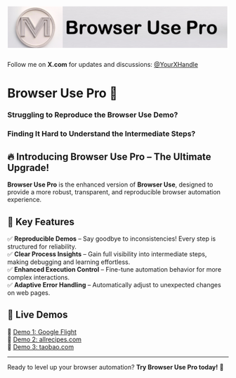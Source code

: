 # ![Browser Use Pro](static/banner.png)
Follow me on **X.com** for updates and discussions: [@YourXHandle](https://x.com/MensaLab)  


# Browser Use Pro 🚀  

### Struggling to Reproduce the **Browser Use** Demo?  
### Finding It Hard to Understand the Intermediate Steps?  

## 🔥 Introducing **Browser Use Pro** – The Ultimate Upgrade!  

**Browser Use Pro** is the enhanced version of **Browser Use**, designed to provide a more robust, transparent, and reproducible browser automation experience.  

## 🌟 Key Features  

✅ **Reproducible Demos** – Say goodbye to inconsistencies! Every step is structured for reliability.  
✅ **Clear Process Insights** – Gain full visibility into intermediate steps, making debugging and learning effortless.  
✅ **Enhanced Execution Control** – Fine-tune automation behavior for more complex interactions.  
✅ **Adaptive Error Handling** – Automatically adjust to unexpected changes on web pages.  

## 🎥 Live Demos  

🔹 [Demo 1: Google Flight](https://x.com/MensaLab/status/1899403336870486067)  
🔹 [Demo 2: allrecipes.com](https://x.com/MensaLab/status/1899403003792146549)  
🔹 [Demo 3: taobao.com](https://x.com/MensaLab/status/1899402794819617196)  

---
Ready to level up your browser automation? **Try Browser Use Pro today!** 🚀  